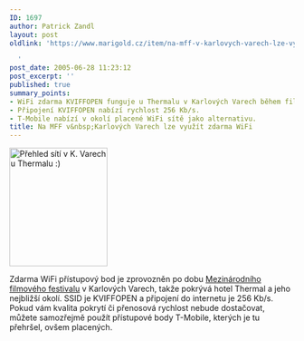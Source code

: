 ```yaml
---
ID: 1697
author: Patrick Zandl
layout: post
oldlink: 'https://www.marigold.cz/item/na-mff-v-karlovych-varech-lze-vyuzit-zdarma-wifi

  '
post_date: 2005-06-28 11:23:12
post_excerpt: ''
published: true
summary_points:
- WiFi zdarma KVIFFOPEN funguje u Thermalu v Karlových Varech během filmového festivalu.
- Připojení KVIFFOPEN nabízí rychlost 256 Kb/s.
- T-Mobile nabízí v okolí placené WiFi sítě jako alternativu.
title: Na MFF v&nbsp;Karlových Varech lze využít zdarma WiFi
---
```


<div class="rightbox"><img src="/wp-content/uploads/20050628-wifikv.png" alt="Přehled sítí v K. Varech u Thermalu :)" width="173" height="209" /></div><p>Zdarma WiFi přístupový bod je zprovozněn po dobu <a href="http://www.mffkv.cz/">Mezinárodního filmového festivalu</a> v Karlových Varech, takže pokrývá hotel Thermal a jeho nejbližší okolí. SSID je KVIFFOPEN a připojení do internetu je 256 Kb/s. Pokud vám kvalita pokrytí či přenosová rychlost nebude dostačovat, můžete samozřejmě použít přístupové body T-Mobile, kterých je tu přehršel, ovšem placených.
</p>
